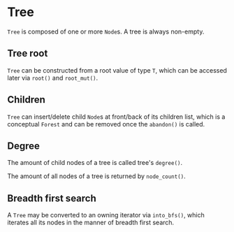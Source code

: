# Tree

`Tree` is composed of one or more `Node`s. A tree is always non-empty.

## Tree root

`Tree` can be constructed from a root value of type `T`, which can be accessed
later via `root()` and `root_mut()`.

## Children

`Tree` can insert/delete child `Node`s at front/back of its children list,
which is a conceptual `Forest` and can be removed once the `abandon()` is called.

## Degree

The amount of child nodes of a tree is called tree's `degree()`.

The amount of all nodes of a tree is returned by `node_count()`.

## Breadth first search

A `Tree` may be converted to an owning iterator via `into_bfs()`, which
iterates all its nodes in the manner of breadth first search.
